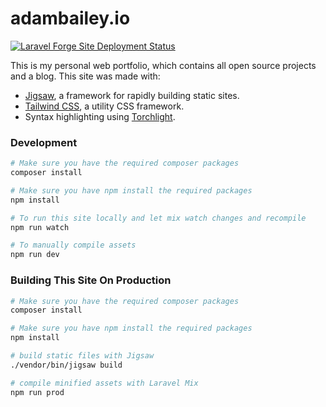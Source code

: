 # adambailey.io

[![Laravel Forge Site Deployment Status](https://img.shields.io/endpoint?url=https%3A%2F%2Fforge.laravel.com%2Fsite-badges%2F8acc5225-8ae7-4e40-a917-d80bf1eae3c9&style=flat)](https://forge.laravel.com)

This is my personal web portfolio, which contains all open source projects and a blog.
This site was made with:
- [Jigsaw](http://jigsaw.tighten.co/), a framework for rapidly building static sites.
- [Tailwind CSS](https://tailwindcss.com/), a utility CSS framework.
- Syntax highlighting using [Torchlight](hhttps://torchlight.dev/).

### Development


```bash
# Make sure you have the required composer packages
composer install
```
```bash
# Make sure you have npm install the required packages
npm install
```
```bash
# To run this site locally and let mix watch changes and recompile
npm run watch
```
```bash
# To manually compile assets
npm run dev
```

### Building This Site On Production

```bash
# Make sure you have the required composer packages
composer install
```
```bash
# Make sure you have npm install the required packages
npm install
```
```bash
# build static files with Jigsaw
./vendor/bin/jigsaw build

# compile minified assets with Laravel Mix
npm run prod
```
